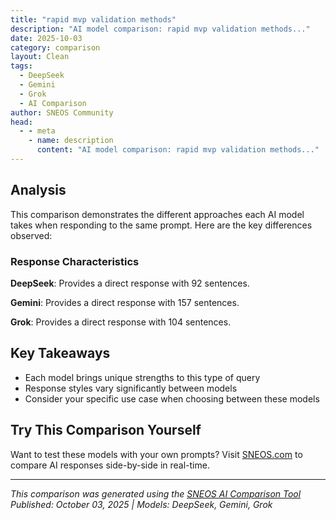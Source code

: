 ```yaml
---
title: "rapid mvp validation methods"
description: "AI model comparison: rapid mvp validation methods..."
date: 2025-10-03
category: comparison
layout: Clean
tags:
  - DeepSeek
  - Gemini
  - Grok
  - AI Comparison
author: SNEOS Community
head:
  - - meta
    - name: description
      content: "AI model comparison: rapid mvp validation methods..."
---
```


<ChatComparison
  title="rapid mvp validation methods"
  prompt="rapid mvp validation methods"
  :responses='{"DeepSeek": "Of course. Here is a comprehensive guide to rapid MVP validation methods, structured from fastest/cheapest to more involved.\n\nThe core principle of rapid MVP validation is: **Maximize learning about customer behavior and willingness to pay while minimizing time and code written.**\n\n---\n\n### Tier 1: Pre-Build Validation (Fastest \u0026 Cheapest)\n\nThese methods validate the *problem* and *solution concept* before you write a single line of code.\n\n#### 1. The \u0022Smoke Test\u0022 or Fake Door Test\n* **What it is:** Create a landing page that advertises your product\u0027s value proposition and features a \u0022Sign Up\u0022 or \u0022Buy Now\u0022 button. When users click, instead of getting the product, they see a message like \u0022This feature is coming soon! Enter your email for early access.\u0022\n* **What it validates:** Measures genuine interest and demand. The click-through rate on your call-to-action is your key metric.\n* **Best for:** B2C products, new feature ideas, gauging market interest for a new concept.\n* **Tools:** Carrd, Leadpages, Webflow, Mailchimp, Google Analytics.\n\n#### 2. Explainer Video \u0026 Landing Page\n* **What it is:** Create a short (1-2 minute) video that demonstrates how your product solves a specific problem. Host it on a simple landing page with a clear call-to-action (e.g., \u0022Join Beta Waitlist\u0022).\n* **What it validates:** Whether people understand your value proposition and are interested enough to give you their contact information.\n* **Best for:** Products that are complex to explain or where the user experience is a key differentiator.\n* **Tools:** Loom, Vimeo, Wistia, or even just PowerPoint/Keynote for the video.\n\n#### 3. Customer Interviews \u0026 Problem Exploration\n* **What it is:** Structured conversations with people from your target audience. Focus on *their problems, current workflows, and frustrations*, not on pitching your solution.\n* **What it validates:** That the problem is real, painful, and worth solving. You learn the language they use and their current \u0022workarounds.\u0022\n* **Best for:** All products, but especially B2B and complex domains.\n* **Pro Tip:** Ask \u0022Tell me about the last time you faced X problem\u0022 instead of \u0022Would you use a product that does Y?\u0022\n\n#### 4. Pre-Orders / Crowdfunding\n* **What it is:** Asking potential customers to actually pay for the product before it\u0027s built.\n* **What it validates:** **Willingness to pay** \u2013 the strongest signal of validation. It proves you\u0027re solving a problem people are willing to spend money on.\n* **Best for:** Physical products, B2C software with a clear price point, niche tools.\n* **Tools:** Kickstarter, Indiegogo, Gumroad, or even a simple Stripe payment link on a landing page.\n\n---\n\n### Tier 2: Concierge MVP \u0026 Wizard of Oz MVP (Manual Behind-the-Scenes)\n\nThese methods deliver the *value* of the product to the user, but the \u0022magic\u0022 is done manually by you, not by code.\n\n#### 5. Concierge MVP\n* **What it is:** You manually perform the service that your eventual product will automate. For example, if you\u0027re building a financial planning app, you manually create budgets and plans for your first users based on their data.\n* **What it validates:** The core value proposition and user experience. You get deep, qualitative feedback on what\u0027s important to the user.\n* **Best for:** Service-oriented products, complex workflow tools, marketplaces (where you manually connect the first buyers and sellers).\n\n#### 6. Wizard of Oz MVP\n* **What it is:** The user interacts with what appears to be a fully functional product, but behind the scenes, a human is performing the complex tasks. The classic example is Zappos, where the founder manually fulfilled shoe orders from a local store to validate that people were willing to buy shoes online.\n* **What it validates:** User interaction with the interface and the core functionality without building the complex backend.\n* **Best for:** AI/NLP products, complex recommendation engines, platforms where the front-end experience is critical.\n\n---\n\n### Tier 3: Low-Code \u0026 Prototype Validation\n\nThese methods create an interactive experience that feels like a real product.\n\n#### 7. Clickable Prototypes\n* **What it is:** High-fidelity mockups of your product\u0027s interface that users can click through. Tools like Figma or Adobe XD make this incredibly fast.\n* **What it validates:** Usability, user flow, and design intuition. Does the user understand how to navigate the app? Where do they get stuck?\n* **Best for:** Validating UI/UX, onboarding flows, and specific feature interactions.\n* **Tools:** Figma, Adobe XD, Sketch, InVision.\n\n#### 8. Low-Code / No-Code MVP\n* **What it is:** Using platforms like Bubble, Softr, or Adalo to build a functional version of your app with minimal traditional coding.\n* **What it validates:** The core workflow and user engagement. You can get a real, functioning product in the hands of users to see if it actually solves their problem.\n* **Best for:** Data-driven apps, internal tools, marketplaces, and many SaaS ideas.\n* **Tools:** Bubble, Softr, Adalo, Airtable, Zapier.\n\n---\n\n### How to Choose \u0026 Execute: A Simple Framework\n\n1. **Define Your Riskiest Assumption.** What is the one thing that *must* be true for your business to succeed?\n * *Is it \u0022Do people have this problem?\u0022* \u2192 Use **Customer Interviews**.\n * *Is it \u0022Will people want my solution?\u0022* \u2192 Use a **Smoke Test** or **Explainer Video**.\n * *Is it \u0022Will people pay for it?\u0022* \u2192 Use **Pre-Orders**.\n * *Is it \u0022Is the user experience correct?\u0022* \u2192 Use a **Clickable Prototype** or **Concierge MVP**.\n\n2. **Build the Minimum \u0022Thing\u0022.** This could be a landing page, a video, a manual service, or a prototype\u2014not necessarily code.\n\n3. **Get It In Front of Real Users.** Don\u0027t ask friends and family. Find people in your target audience. Use LinkedIn, Reddit, niche communities, or cold outreach.\n\n4. **Measure \u0026 Learn.** Define what success looks like *before* you start.\n * **Quantitative:** \u0022A 5% conversion rate from visitor to sign-up is success.\u0022\n * **Qualitative:** \u0022If 3 out of 5 users can complete the core task without help, the UX is validated.\u0022\n\n5. **Pivot or Persevere.** Based on the data, decide: Is your assumption valid? Do you need to change the feature, the audience, or the entire idea? Then, run the next validation experiment.\n\n**Final Pro-Tip:** The goal is **learning**, not building. The faster you can invalidate a bad idea, the quicker you can find a great one. Embrace the \u0022fail fast\u0022 mentality.", "Gemini": "Okay, let\u0027s dive into rapid MVP validation methods. The goal here is to learn quickly and cheaply whether your core assumptions about your product are valid. These methods prioritize speed and gathering actionable feedback.\n\n**Key Principles:**\n\n* **Focus on Riskiest Assumptions:** Identify the assumptions that, if proven wrong, would invalidate your entire business idea. Prioritize testing those.\n* **Target Audience:** You need to get feedback from the *actual* people you intend to serve. Don\u0027t rely solely on friends or family.\n* **Measure, Measure, Measure:** Track key metrics so you can objectively assess whether your tests are succeeding.\n* **Iterate Based on Feedback:** Be prepared to change your product or even your core business idea based on what you learn.\n\n**Methods for Rapid MVP Validation:**\n\nHere\u0027s a breakdown of popular and effective methods, categorized for clarity:\n\n**1. Concierge MVP (High-Touch, Manual):**\n\n* **Description:** Manually provide the service or product to a small group of users. You are essentially acting as the \u0022machine\u0022 behind the scenes.\n* **How it Works:**\n * Identify a handful of target customers.\n * Offer them the core value proposition of your product/service, but deliver it manually.\n * Example: Instead of building a software that automatically finds the best deals for flights, you manually search for flights for your customers and send them the information.\n* **Benefits:**\n * Incredibly fast and cheap to set up.\n * Allows you to deeply understand customer needs and pain points.\n * Great for uncovering hidden requirements.\n * No code required.\n* **Drawbacks:**\n * Not scalable in the long term.\n * Labor-intensive.\n* **When to Use:** When you have a complex service that you need to test and understand customer needs deeply.\n\n**2. Wizard of Oz MVP (Fake It \u0027Til You Make It):**\n\n* **Description:** The user *thinks* they are interacting with a fully functional product, but behind the scenes, you are manually handling the processes.\n* **How it Works:**\n * Create a front-end that looks and feels like a real product.\n * Manually fulfill the backend operations.\n * Example: You build a website that allows users to upload a document and \u0022automatically\u0022 summarize it. In reality, you (or someone else) are manually summarizing the document and sending it back.\n* **Benefits:**\n * Relatively fast to set up.\n * Provides a realistic user experience.\n * Tests user demand and willingness to pay.\n* **Drawbacks:**\n * Can be time-consuming to fulfill the manual tasks.\n * Requires careful management to avoid misleading users.\n* **When to Use:** When you want to test the core functionality and user experience without building the complex infrastructure.\n\n**3. Landing Page MVP:**\n\n* **Description:** Create a simple landing page that describes your product/service and includes a call to action (e.g., \u0022Sign Up,\u0022 \u0022Learn More,\u0022 \u0022Request a Demo\u0022).\n* **How it Works:**\n * Design a compelling landing page highlighting the key benefits of your product.\n * Drive traffic to the page using paid advertising, social media, or content marketing.\n * Track conversions (e.g., sign-ups, email submissions, clicks on the call to action).\n* **Benefits:**\n * Very fast and inexpensive to set up.\n * Gauges interest in your product.\n * Collects valuable email addresses for future communication.\n* **Drawbacks:**\n * Doesn\u0027t provide direct feedback on the product itself.\n * Success depends on effective marketing and a compelling value proposition.\n* **When to Use:** Early on to assess overall market interest and collect leads.\n\n**4. Explainer Video MVP:**\n\n* **Description:** Create a short video that explains your product/service and its benefits.\n* **How it Works:**\n * Produce a professional-looking video that clearly communicates the value proposition.\n * Host the video on a platform like YouTube or Vimeo.\n * Promote the video through social media, paid advertising, or your website.\n * Track views, engagement, and comments.\n* **Benefits:**\n * More engaging than text-based descriptions.\n * Can demonstrate complex concepts easily.\n * Relatively inexpensive to produce (especially with DIY tools).\n* **Drawbacks:**\n * Doesn\u0027t allow for direct interaction with the product.\n * Requires effective video production skills.\n* **When to Use:** To educate potential customers and gauge their interest in a more visual way.\n\n**5. Email Marketing Campaign:**\n\n* **Description:** Create a series of emails that introduce your product/service and ask for feedback.\n* **How it Works:**\n * Build an email list of your target audience.\n * Send a sequence of emails that describe the problem you\u0027re solving, your proposed solution, and a call to action (e.g., \u0022Reply with your thoughts,\u0022 \u0022Take a survey\u0022).\n * Track open rates, click-through rates, and replies.\n* **Benefits:**\n * Directly engages with potential customers.\n * Allows you to ask specific questions and gather feedback.\n * Relatively inexpensive to implement.\n* **Drawbacks:**\n * Requires a pre-existing email list or the ability to build one quickly.\n * Response rates can be low.\n* **When to Use:** When you have access to your target audience and want to gather specific feedback.\n\n**6. Surveys and Questionnaires:**\n\n* **Description:** Create a survey to gather information about customer needs, pain points, and willingness to pay.\n* **How it Works:**\n * Develop targeted survey questions.\n * Distribute the survey through online platforms (e.g., SurveyMonkey, Google Forms) or email.\n * Analyze the results to identify patterns and insights.\n* **Benefits:**\n * Easy to collect quantitative and qualitative data.\n * Can reach a large audience quickly.\n * Relatively inexpensive.\n* **Drawbacks:**\n * Response rates can be low.\n * Participants may not always provide accurate or honest answers.\n* **When to Use:** To gather data about customer preferences and needs.\n\n**7. \u0022Buy Buttons\u0022 or Pre-Orders:**\n\n* **Description:** Create a simple landing page with a \u0022Buy Now\u0022 button, even if the product isn\u0027t fully built yet.\n* **How it Works:**\n * Describe your product and its benefits.\n * Include a prominent \u0022Buy Now\u0022 button that leads to a pre-order form or a message explaining that the product is not yet available.\n * Track the number of clicks on the \u0022Buy Now\u0022 button.\n* **Benefits:**\n * Directly gauges demand and willingness to pay.\n * Can generate early revenue.\n* **Drawbacks:**\n * Requires transparency about the product\u0027s availability.\n * May damage your reputation if you can\u0027t deliver on your promises.\n* **When to Use:** When you want to test demand and potentially secure early funding.\n\n**8. Social Media Campaigns:**\n\n* **Description:** Use social media to test your product idea and gather feedback.\n* **How it Works:**\n * Create a social media page or group dedicated to your product or service.\n * Share content related to your product idea, such as blog posts, images, and videos.\n * Engage with your followers and ask for their feedback.\n * Run polls and surveys to gather data about customer preferences.\n* **Benefits:**\n * Reach a large audience quickly and easily.\n * Gather feedback in real-time.\n * Build a community around your product or service.\n* **Drawbacks:**\n * Requires consistent effort to create engaging content.\n * Can be difficult to cut through the noise on social media.\n* **When to Use:** To build awareness, engage with potential customers, and gather feedback early in the development process.\n\n**9. A/B Testing (Split Testing):**\n\n* **Description:** Create two versions of a webpage, ad, or email and test which one performs better.\n* **How it Works:**\n * Identify a specific element you want to test (e.g., headline, image, call to action).\n * Create two versions of that element (A and B).\n * Randomly show version A to some users and version B to others.\n * Track the performance of each version (e.g., click-through rate, conversion rate).\n* **Benefits:**\n * Provides data-driven insights into what resonates with your audience.\n * Can significantly improve conversion rates.\n* **Drawbacks:**\n * Requires a sufficient amount of traffic to generate statistically significant results.\n * Can be time-consuming to set up and analyze.\n* **When to Use:** To optimize specific elements of your marketing materials or product.\n\n**10. Crowdfunding (Kickstarter, Indiegogo):**\n\n* **Description:** Present your product idea on a crowdfunding platform and solicit funding from the public.\n* **How it Works:**\n * Create a compelling campaign page that describes your product and its benefits.\n * Set a funding goal and offer rewards to backers.\n * Promote your campaign through social media, email, and other channels.\n* **Benefits:**\n * Validates demand and willingness to pay.\n * Raises early funding.\n * Builds a community of early adopters.\n* **Drawbacks:**\n * Requires significant effort to create a successful campaign.\n * You may not reach your funding goal.\n* **When to Use:** When you have a product that resonates with a large audience and you need funding to develop it.\n\n**Key Considerations for Choosing a Method:**\n\n* **Stage of Development:** Early stage ideas might benefit from landing pages or surveys. More developed ideas could use Wizard of Oz or Concierge MVPs.\n* **Budget:** Some methods are free or very low-cost (e.g., surveys, landing pages), while others require more investment (e.g., explainer videos, crowdfunding).\n* **Time:** Some methods can be implemented in a matter of days (e.g., landing pages), while others take weeks or months (e.g., crowdfunding).\n* **Target Audience:** Choose methods that are appropriate for reaching your target audience.\n* **Type of Product/Service:** Complex services might benefit from Concierge or Wizard of Oz MVPs, while simpler products can be tested with landing pages or surveys.\n\n**Important Tips:**\n\n* **Don\u0027t fall in love with your idea:** Be willing to pivot or even abandon your idea if the data suggests it\u0027s not viable.\n* **Talk to your customers:** Don\u0027t just rely on quantitative data. Have conversations with your users to understand their motivations and pain points.\n* **Iterate quickly:** Use the feedback you gather to make changes to your product or marketing materials.\n* **Document everything:** Keep track of your experiments, results, and learnings.\n\nBy applying these rapid MVP validation methods, you can significantly increase your chances of building a successful product that meets the needs of your target audience. Remember to prioritize learning and adapting throughout the process. Good luck!\n", "Grok": "Rapid MVP (Minimum Viable Product) validation is crucial for quickly determining whether a product idea resonates with your target audience, solves a real problem, and has potential for growth\u2014all while minimizing time and resource investment. Below are some rapid MVP validation methods to test your idea effectively:\n\n---\n\n### **1. Landing Page Test**\n- **What It Is**: Create a simple landing page describing your product or service and include a call-to-action (CTA) like \u0022Sign Up for Early Access\u0022 or \u0022Join the Waitlist.\u0022\n- **How to Do It**:\n - Use tools like Carrd, Squarespace, or Unbounce to build a landing page quickly.\n - Drive traffic using paid ads (Google Ads, Facebook Ads), social media, or niche communities.\n - Measure interest through sign-ups, email captures, or clicks.\n- **What to Measure**: Conversion rate (sign-ups or clicks) and feedback from early users.\n- **Why It Works**: Validates demand before building anything.\n\n**Timeframe**: 1-3 days to set up; 1-2 weeks to gather data.\n\n---\n\n### **2. Pre-Sales or Crowdfunding**\n- **What It Is**: Offer your product for pre-order or launch a crowdfunding campaign to gauge real financial commitment from customers.\n- **How to Do It**:\n - Use platforms like Kickstarter or Indiegogo for crowdfunding.\n - Alternatively, create a simple checkout page using Stripe or Gumroad for pre-orders.\n - Promote through social media, email lists, or relevant online communities.\n- **What to Measure**: Number of pre-orders or backers, and total funds raised.\n- **Why It Works**: Tests willingness to pay, which is a strong indicator of demand.\n\n**Timeframe**: 1-2 weeks for setup; 2-4 weeks for campaign.\n\n---\n\n### **3. Concierge MVP**\n- **What It Is**: Manually deliver the product/service to early customers instead of building an automated solution, simulating the end experience.\n- **How to Do It**:\n - Identify a small group of target users.\n - Offer to solve their problem manually (e.g., via email, phone, or in-person).\n - Collect feedback on the experience and refine your idea.\n- **What to Measure**: Customer satisfaction, pain points, and whether they\u2019d pay for an automated version.\n- **Why It Works**: Helps you understand user needs deeply without investing in tech upfront.\n\n**Timeframe**: 1-3 weeks.\n\n---\n\n### **4. Wizard of Oz MVP**\n- **What It Is**: Simulate a fully functional product while handling processes manually behind the scenes (similar to Concierge MVP but without users knowing it\u2019s manual).\n- **How to Do It**:\n - Create a front-end interface (e.g., a simple app or website) that looks functional.\n - Fulfill user requests manually (e.g., pretend an algorithm is working when it\u2019s really you).\n - Use tools like no-code platforms (Bubble, Webflow) to build the front-end quickly.\n- **What to Measure**: User engagement, feedback, and whether they believe in the solution.\n- **Why It Works**: Tests the perceived value of the product without building complex backend systems.\n\n**Timeframe**: 1-4 weeks.\n\n---\n\n### **5. Surveys and Customer Interviews**\n- **What It Is**: Directly ask your target audience about their problems, needs, and interest in your solution.\n- **How to Do It**:\n - Create a short survey using Google Forms or Typeform with targeted questions (e.g., \u201CWhat\u2019s your biggest challenge with X?\u201D or \u201CWould you use a product that does Y?\u201D).\n - Conduct 1:1 interviews via Zoom or in-person with 5-10 potential users.\n - Reach out through social media, forums, or existing networks.\n- **What to Measure**: Common pain points, level of interest, and objections.\n- **Why It Works**: Provides qualitative insights to validate problem-solution fit.\n\n**Timeframe**: 1-2 weeks.\n\n---\n\n### **6. Smoke Test with Ads**\n- **What It Is**: Run low-budget ads to test interest in your product idea before it\u2019s built.\n- **How to Do It**:\n - Create mockups or visuals of your product using tools like Canva or Figma.\n - Run ads on platforms like Google, Facebook, or Instagram, directing users to a landing page with a CTA.\n - Make it clear the product isn\u2019t available yet (e.g., \u201CComing Soon\u201D).\n- **What to Measure**: Click-through rates (CTR), cost-per-click (CPC), and conversion rates to sign-ups.\n- **Why It Works**: Quickly gauges market interest with minimal investment.\n\n**Timeframe**: 1-2 weeks.\n\n---\n\n### **7. Paper Prototype or Mockup Testing**\n- **What It Is**: Create low-fidelity prototypes (sketches, wireframes, or clickable mockups) and get feedback from potential users.\n- **How to Do It**:\n - Use tools like Figma, Sketch, or even pen and paper to design your product\u2019s core features.\n - Present the prototype to a small group of target users and ask for feedback.\n - Simulate user flows by walking them through the prototype.\n- **What to Measure**: Usability, interest in features, and overall feedback.\n- **Why It Works**: Validates the product concept and user experience early on.\n\n**Timeframe**: 1-2 weeks.\n\n---\n\n### **8. Competitor Analysis and Market Research**\n- **What It Is**: Study existing solutions in your space to understand demand and gaps.\n- **How to Do It**:\n - Identify competitors and analyze their reviews, user feedback, and social media presence.\n - Use tools like Google Trends, SimilarWeb, or SEMrush to assess market size and search volume.\n - Look for underserved niches or pain points in competitor offerings.\n- **What to Measure**: Market demand, customer frustrations, and potential differentiation.\n- **Why It Works**: Helps validate whether there\u2019s a real need or opportunity in the market.\n\n**Timeframe**: 1-2 weeks.\n\n---\n\n### **9. Social Media or Community Engagement**\n- **What It Is**: Share your idea in relevant online communities or social media groups to gauge interest.\n- **How to Do It**:\n - Post about your idea or MVP in niche forums (Reddit, Quora), Slack communities, or Facebook groups.\n - Ask for feedback or interest (e.g., \u201CWould you use this?\u201D).\n - Be transparent that it\u2019s an idea or early-stage product to avoid misleading users.\n- **What to Measure**: Engagement (likes, comments), direct messages, and qualitative feedback.\n- **Why It Works**: Provides instant feedback from your target audience.\n\n**Timeframe**: 1-2 weeks.\n\n---\n\n### **10. No-Code or Low-Code MVP**\n- **What It Is**: Build a basic, functional version of your product using no-code or low-code tools to test with real users.\n- **How to Do It**:\n - Use platforms like Bubble, Webflow, or Airtable to create a working product.\n - Focus on the core feature(s) that solve the primary problem.\n - Share the MVP with a small group of users for feedback.\n- **What to Measure**: User engagement, retention, and feedback on value.\n- **Why It Works**: Gets a functional product into users\u2019 hands quickly without heavy development costs.\n\n**Timeframe**: 2-4 weeks.\n\n---\n\n### **Key Tips for Rapid MVP Validation**\n- **Focus on Speed**: Aim to validate within 1-4 weeks by keeping things lean and simple.\n- **Target the Right Audience**: Ensure you\u2019re testing with your ideal customer segment.\n- **Prioritize Feedback**: Quantitative data (sign-ups, clicks) is important, but qualitative feedback (why users like/dislike your idea) is critical.\n- **Set Clear Metrics**: Define success upfront (e.g., 100 sign-ups, 5 pre-orders, positive feedback from 80% of testers).\n- **Iterate Fast**: Use validation results to pivot or improve before investing more time or money.\n\nBy combining these methods or focusing on the ones most relevant to your product and audience, you can quickly validate your MVP and decide whether to proceed, pivot, or abandon the idea."}' 
  published-date="20:32"
/>

## Analysis

This comparison demonstrates the different approaches each AI model takes when responding to the same prompt. Here are the key differences observed:

### Response Characteristics

**DeepSeek**: Provides a direct response with 92 sentences. 

**Gemini**: Provides a direct response with 157 sentences. 

**Grok**: Provides a direct response with 104 sentences. 

## Key Takeaways

- Each model brings unique strengths to this type of query
- Response styles vary significantly between models
- Consider your specific use case when choosing between these models

## Try This Comparison Yourself

Want to test these models with your own prompts? Visit [SNEOS.com](https://sneos.com) to compare AI responses side-by-side in real-time.

---

*This comparison was generated using the [SNEOS AI Comparison Tool](https://sneos.com)*
*Published: October 03, 2025 | Models: DeepSeek, Gemini, Grok*
